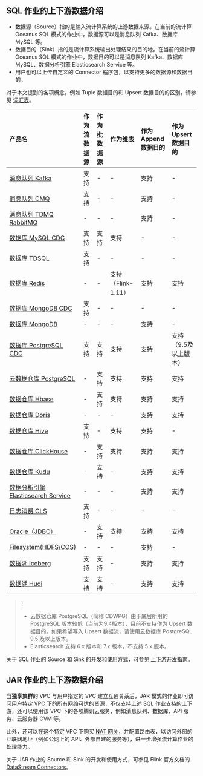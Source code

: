 ## SQL 作业的上下游数据介绍

- 数据源（Source）指的是输入流计算系统的上游数据来源。在当前的流计算 Oceanus SQL 模式的作业中，数据源可以是消息队列 Kafka、数据库 MySQL 等。
- 数据目的（Sink）指的是流计算系统输出处理结果的目的地。在当前的流计算 Oceanus SQL 模式的作业中，数据目的可以是消息队列 Kafka、数据库 MySQL、数据分析引擎 Elasticsearch Service 等。
- 用户也可以上传自定义的 Connector 程序包，以支持更多的数据源和数据目的。

对于本文提到的各项概念，例如 Tuple 数据目的和 Upsert 数据目的的区别，请参见 [词汇表](https://cloud.tencent.com/document/product/849/17740)。

| 产品名                     | 作为流数据源 | 作为批数据源 | 作为维表 | 作为 Append 数据目的 | 作为 Upsert 数据目的  |
| :------------------------- | :----------- | :----------- | :------- | :------------------ | :-------------------- |
| [消息队列 Kafka](https://cloud.tencent.com/document/product/849/48310)             | 支持         | -       | -   | 支持  | -            |
| [消息队列 CMQ](https://cloud.tencent.com/document/product/849/58213)               | 支持         | -    | -   | 支持      | -            |
| [消息队列 TDMQ RabbitMQ](https://cloud.tencent.com/document/product/849/71447)               | -         | -    | -   | 支持      | -            |
| [数据库 MySQL CDC](https://cloud.tencent.com/document/product/849/52698)   | 支持  | 支持    | 支持     | -    | -        |
| [数据库 TDSQL](https://cloud.tencent.com/document/product/849/71448)   | 支持  | -    | -     | -    | -        |
| [数据库 Redis](https://cloud.tencent.com/document/product/849/54634)               | -  | -    | 支持（Flink-1.11） | 支持             | 支持                  |
| [数据库 MongoDB CDC](https://cloud.tencent.com/document/product/849/60410)         | 支持         | -       | -   | -       | -     |
| [数据库 MongoDB](https://cloud.tencent.com/document/product/849/68072)         | -         | -       | -   | 支持      | -     |
| [数据库 PostgreSQL CDC](https://cloud.tencent.com/document/product/849/60315)      | 支持         | 支持         | 支持     | 支持       | 支持（9.5及以上版本） |
|[云数据仓库 PostgreSQL](https://cloud.tencent.com/document/product/849/68460)     | -       | 支持         | 支持     | 支持                | 支持            |
| [数据仓库 Hbase](https://cloud.tencent.com/document/product/849/60717)             | -       | 支持         | 支持     | 支持  | 支持   |
| [数据仓库 Doris](https://cloud.tencent.com/document/product/849/60953)             | -     | -     | - | 支持            | 支持        |
| [数据仓库 Hive](https://cloud.tencent.com/document/product/849/55238)              | 支持         | -       | 支持     | 支持      | -    |
| [数据仓库 ClickHouse](https://cloud.tencent.com/document/product/849/53389)        | -       | 支持     | 支持 | 支持   | 支持                  |
| [数据仓库 Kudu](https://cloud.tencent.com/document/product/849/57609)              | -       | 支持         | -   | 支持    | 支持   |
| [数据分析引擎 Elasticsearch Service](https://cloud.tencent.com/document/product/849/48313) | -       | -       | -   | 支持     | 支持         |
| [日志消费 CLS](https://cloud.tencent.com/document/product/849/61690)               | 支持         | -       | -   | -    | -      |
| [Oracle（JDBC）](https://cloud.tencent.com/document/product/849/48312)             | -     | 支持         | 支持     | 支持  | 支持  |
| [Filesystem(HDFS/COS)](https://cloud.tencent.com/document/product/849/53852)       | -       | -       | -   | 支持 | -         |
| [数据湖 Iceberg](https://cloud.tencent.com/document/product/849/79945)	| 支持	| 支持	| -| 	支持	| 支持| 
| [数据湖 Hudi](https://cloud.tencent.com/document/product/849/79934)	| 支持| 	支持	| -	| 支持| 	支持| 

> ! 
> - 云数据仓库 PostgreSQL（简称 CDWPG）由于底层所用的 PostgreSQL 版本较低（当前为9.4版本），目前不支持作为 Upsert 数据目的。如果希望写入 Upsert 数据流，请使用云数据库 PostgreSQL 9.5 及以上版本。
> - Elasticsearch 支持 6.x 版本和 7.x 版本，不支持 5.x 版本。

关于 SQL 作业的 Source 和 Sink 的开发和使用方式，可参见 [上下游开发指南](https://cloud.tencent.com/document/product/849/48263)。

## JAR 作业的上下游数据介绍

当**独享集群**的 VPC 与用户指定的 VPC 建立互通关系后，JAR 模式的作业即可访问用户特定 VPC 下的所有网络可达的资源，不仅支持上述 SQL 作业支持的上下游，还可以使用该 VPC 下的各项腾讯云服务，例如消息队列、数据库、API 服务、云服务器 CVM 等。

此外，还可以在这个特定 VPC 下购买 [NAT 网关](https://cloud.tencent.com/document/product/552)，并配置路由表，以访问外部的互联网地址（例如公网上的 API、外部自建的服务等），进一步增强流计算作业的处理能力。

关于 JAR 作业的 Source 和 Sink 的开发和使用方式，可参见 Flink 官方文档的 [DataStream Connectors](https://ci.apache.org/projects/flink/flink-docs-release-1.11/zh/dev/connectors/)。
